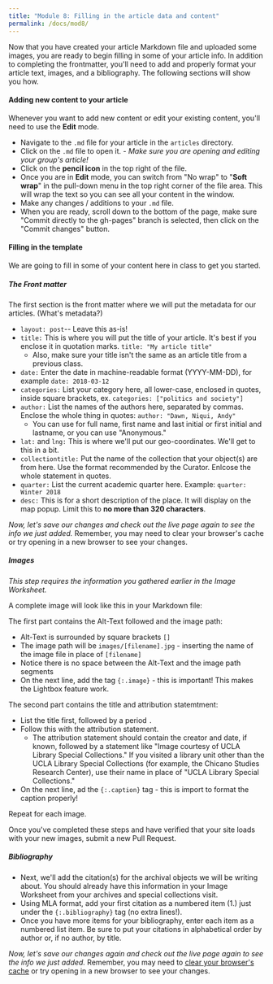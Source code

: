 ```yaml
---
title: "Module 8: Filling in the article data and content"
permalink: /docs/mod8/
---
```


Now that you have created your article Markdown file and uploaded some images, you are ready to begin filling in some of your article info. In addition to completing the frontmatter, you'll need to add and properly format your article text, images, and a bibliography. The following sections will show you how. 

#### Adding new content to your article
Whenever you want to add new content or edit your existing content, you'll need to use the **Edit** mode.
* Navigate to the `.md` file for your article in the `articles` directory.
* Click on the `.md` file to open it. - *Make sure you are opening and editing your group's article!*
* Click on the **pencil icon** in the top right of the file.
* Once you are in **Edit** mode, you can switch from "No wrap" to "**Soft wrap**" in the pull-down menu in the top right corner of the file area. This will wrap the text so you can see all your content in the window.
* Make any changes / additions to your `.md` file.
* When you are ready, scroll down to the bottom of the page, make sure "Commit directly to the gh-pages" branch is selected, then click on the "Commit changes" button.

#### Filling in the template
We are going to fill in some of your content here in class to get you started.

##### The Front matter
The first section is the front matter where we will put the metadata for our articles. (What's metadata?)
* `layout: post`-- Leave this as-is! 
* `title:` This is where you will put the title of your article. It's best if you enclose it in quotation marks. `title: "My article title"` 
    * Also, make sure your title isn't the same as an article title from a previous class.
* `date:` Enter the date in machine-readable format (YYYY-MM-DD), for example `date: 2018-03-12`
* `categories:` List your category here, all lower-case, enclosed in quotes, inside square brackets, ex. `categories: ["politics and society"]`
* `author:` List the names of the authors here, separated by commas. Enclose the whole thing in quotes: `author: "Dawn, Niqui, Andy"`
    * You can use for full name, first name and last initial or first initial and lastname, or you can use "Anonymous."
* `lat:` and `lng:` This is where we'll put our geo-coordinates. We'll get to this in a bit.
* `collectiontitle:` Put the name of the collection that your object(s) are from here. Use the format recommended by the Curator. Enlcose the whole statement in quotes.
* `quarter:` List the current academic quarter here. Example: `quarter: Winter 2018`
* `desc:` This is for a short description of the place. It will display on the map popup. Limit this to **no more than 320 characters**.

<script src="https://gist.github.com/kirschbombe/48024b54c2ae787093dabdeae7a986aa.js"></script>

_Now, let's save our changes and check out the live page again to see the info we just added._ Remember, you may need to clear your browser's cache or try opening in a new browser to see your changes.

##### Images

_This step requires the information you gathered earlier in the Image Worksheet._

A complete image will look like this in your Markdown file:

<script src="https://gist.github.com/kirschbombe/824930bbe036dec9b40ff08943cb9500.js"></script>

The first part contains the Alt-Text followed and the image path:
* Alt-Text is surrounded by square brackets `[]`
* The image path will be `images/[filename].jpg` - inserting the name of the image file in place of `[filename]`
* Notice there is no space between the Alt-Text and the image path segments
* On the next line, add the tag `{:.image}` - this is important! This makes the Lightbox feature work.

The second part contains the title and attribution statemtment:
* List the title first, followed by a period `.`
* Follow this with the attribution statement.
    * The attribution statement should contain the creator and date, if known, followed by a statement like "Image courtesy of UCLA Library Special Collections." If you visited a library unit other than the UCLA Library Special Collections (for example, the Chicano Studies Research Center), use their name in place of "UCLA Library Special Collections."
* On the next line, ad the `{:.caption}` tag - this is import to format the caption properly!

Repeat for each image.

Once you've completed these steps and have verified that your site loads with your new images, submit a new Pull Request.

##### Bibliography
* Next, we'll add the citation(s) for the archival objects we will be writing about. You should already have this information in your Image Worksheet from your archives and special collections visit.
* Using MLA format, add your first citation as a numbered item (1.) just under the `{:.bibliography}` tag (no extra lines!).
* Once you have more items for your bibliography, enter each item as a numbered list item. Be sure to put your citations in alphabetical order by author or, if no author, by title.

<script src="https://gist.github.com/kirschbombe/04a7066dd196e91cbda66e9f26888881.js"></script>

_Now, let's save our changes again and check out the live page again to see the info we just added._ Remember, you may need to [clear your browser's cache](../content/browser_cache.html) or try opening in a new browser to see your changes.
